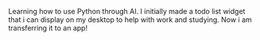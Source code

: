Learning how to use Python through AI.
I initially made a todo list widget that i can display on my desktop to help with work and studying.
Now i am transferring it to an app!
